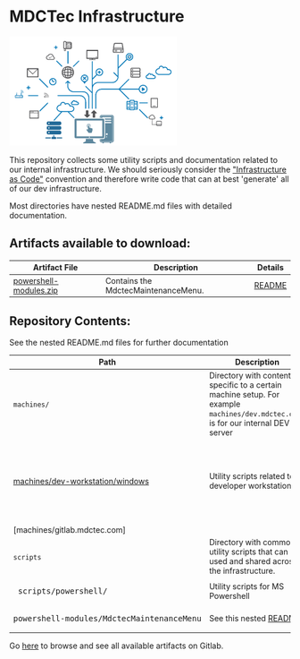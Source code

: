 # MDCTec Infrastructure

<img width="300" src="./avatar.png" alt="[avatar.png]">

This repository collects some utility scripts and documentation  related to our internal infrastructure.
We should seriously consider the ["Infrastructure as Code"][1] convention and therefore write code that can at best 'generate' all of our dev infrastructure.

Most directories have nested README.md files with detailed documentation.

[1]: https://en.wikipedia.org/wiki/Infrastructure_as_code

## Artifacts available to download:

| Artifact File               | Description                         | Details                                                       |
|-----------------------------|-------------------------------------|---------------------------------------------------------------|
| [powershell-modules.zip][3] | Contains the MdctecMaintenanceMenu. | [README](powershell-modules/MdctecMaintenanceMenu/README.txt) |

[3]: http://gitlab.mdctec.com/mdctec-developers/internal/infrastructure/-/jobs/artifacts/master/raw/powershell-modules/powershell-modules.zip?job=artifacts

## Repository Contents:
<!---
Symbole zum copy&pasten
│
├─
└─
--->
See the nested README.md files for further documentation

| Path                                                                   | Description                                                                                                                       | Readme                                                                            |
|------------------------------------------------------------------------|-----------------------------------------------------------------------------------------------------------------------------------|-----------------------------------------------------------------------------------|
| `machines/`                                                            | Directory with content specific to a certain machine setup. For example `machines/dev.mdctec.com/` is for our internal DEV server |                                                                                   |
| [machines/dev-workstation/windows]                                     | Utility scripts related to a developer workstation                                                                                | <ul> <li>[Basic Setup][21]</li><li>[Access to stage & dev servers][22]</li> </ul> |
| [machines/gitlab.mdctec.com]                                           |                                                                                                                                   |                                                                                   |
| `scripts`                                                              | Directory with common utility scripts that can be used and shared across the infrastructure.                                      |                                                                                   |
| <pre style="padding:0"> scripts/powershell/</pre>                      | Utility scripts for MS Powershell                                                                                                 |                                                                                   | 
| <pre style="padding:0"> powershell-modules/MdctecMaintenanceMenu</pre> | See this nested [README](powershell-modules/MdctecMaintenanceMenu/README.txt)                                                     |                                                                                   |

[machines/dev-workstation/windows]: machines/dev-workstation/windows
[21]: machines/dev-workstation/windows/basic-setup.README.md
[22]: machines/dev-workstation/windows/enable-server-access.README.md


Go [here](http://gitlab.mdctec.com/mdctec-developers/internal/infrastructure/-/jobs/artifacts/master/browse?job=artifacts) to browse and see all available artifacts on Gitlab.


